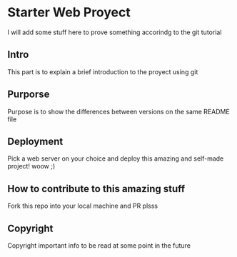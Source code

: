 # Starter Web Proyect

I will add some stuff here to prove something accorindg to the git tutorial

## Intro

This part is to explain a brief introduction to the proyect using git

## Purporse

Purpose is to show the differences between versions on the same README file

## Deployment

Pick a web server on your choice and deploy this amazing and self-made project! woow ;)

## How to contribute to this amazing stuff

Fork this repo into your local machine and PR plsss

## Copyright

Copyright important info to be read at some point in the future